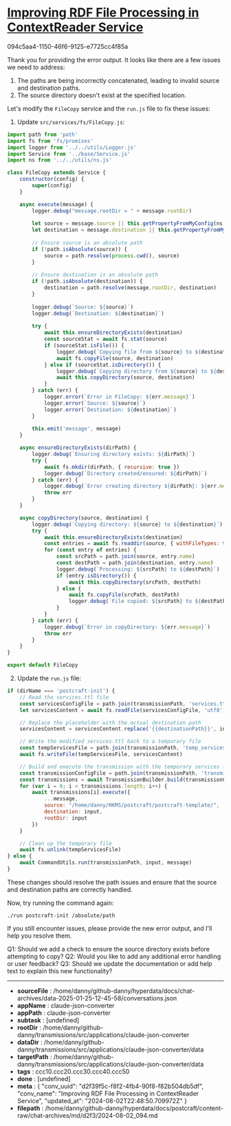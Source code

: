 # [Improving RDF File Processing in ContextReader Service](https://claude.ai/chat/d2f39f5c-f8f2-4fb4-90f8-f82b504db5df)

094c5aa4-1150-46f6-9125-e7725cc4f85a

 Thank you for providing the error output. It looks like there are a few issues we need to address:

1. The paths are being incorrectly concatenated, leading to invalid source and destination paths.
2. The source directory doesn't exist at the specified location.

Let's modify the `FileCopy` service and the `run.js` file to fix these issues:

1. Update `src/services/fs/FileCopy.js`:

```javascript
import path from 'path'
import fs from 'fs/promises'
import logger from '../../utils/Logger.js'
import Service from '../base/Service.js'
import ns from '../../utils/ns.js'

class FileCopy extends Service {
    constructor(config) {
        super(config)
    }

    async execute(message) {
        logger.debug("message.rootDir = " + message.rootDir)
        
        let source = message.source || this.getPropertyFromMyConfig(ns.trm.source)
        let destination = message.destination || this.getPropertyFromMyConfig(ns.trm.destination)
        
        // Ensure source is an absolute path
        if (!path.isAbsolute(source)) {
            source = path.resolve(process.cwd(), source)
        }
        
        // Ensure destination is an absolute path
        if (!path.isAbsolute(destination)) {
            destination = path.resolve(message.rootDir, destination)
        }
        
        logger.debug(`Source: ${source}`)
        logger.debug(`Destination: ${destination}`)
        
        try {
            await this.ensureDirectoryExists(destination)
            const sourceStat = await fs.stat(source)
            if (sourceStat.isFile()) {
                logger.debug(`Copying file from ${source} to ${destination}`)
                await fs.copyFile(source, destination)
            } else if (sourceStat.isDirectory()) {
                logger.debug(`Copying directory from ${source} to ${destination}`)
                await this.copyDirectory(source, destination)
            }
        } catch (err) {
            logger.error(`Error in FileCopy: ${err.message}`)
            logger.error(`Source: ${source}`)
            logger.error(`Destination: ${destination}`)
        }
        
        this.emit('message', message)
    }

    async ensureDirectoryExists(dirPath) {
        logger.debug(`Ensuring directory exists: ${dirPath}`)
        try {
            await fs.mkdir(dirPath, { recursive: true })
            logger.debug(`Directory created/ensured: ${dirPath}`)
        } catch (err) {
            logger.debug(`Error creating directory ${dirPath}: ${err.message}`)
            throw err
        }
    }

    async copyDirectory(source, destination) {
        logger.debug(`Copying directory: ${source} to ${destination}`)
        try {
            await this.ensureDirectoryExists(destination)
            const entries = await fs.readdir(source, { withFileTypes: true })
            for (const entry of entries) {
                const srcPath = path.join(source, entry.name)
                const destPath = path.join(destination, entry.name)
                logger.debug(`Processing: ${srcPath} to ${destPath}`)
                if (entry.isDirectory()) {
                    await this.copyDirectory(srcPath, destPath)
                } else {
                    await fs.copyFile(srcPath, destPath)
                    logger.debug(`File copied: ${srcPath} to ${destPath}`)
                }
            }
        } catch (err) {
            logger.debug(`Error in copyDirectory: ${err.message}`)
            throw err
        }
    }
}

export default FileCopy
```

2. Update the `run.js` file:

```javascript
if (dirName === 'postcraft-init') {
    // Read the services.ttl file
    const servicesConfigFile = path.join(transmissionPath, 'services.ttl')
    let servicesContent = await fs.readFile(servicesConfigFile, 'utf8')

    // Replace the placeholder with the actual destination path
    servicesContent = servicesContent.replace('{{destinationPath}}', input)

    // Write the modified services.ttl back to a temporary file
    const tempServicesFile = path.join(transmissionPath, 'temp_services.ttl')
    await fs.writeFile(tempServicesFile, servicesContent)

    // Build and execute the transmission with the temporary services file
    const transmissionConfigFile = path.join(transmissionPath, 'transmission.ttl')
    const transmissions = await TransmissionBuilder.build(transmissionConfigFile, tempServicesFile)
    for (var i = 0; i < transmissions.length; i++) {
        await transmissions[i].execute({
            ...message,
            source: "/home/danny/HKMS/postcraft/postcraft-template/",
            destination: input,
            rootDir: input
        })
    }

    // Clean up the temporary file
    await fs.unlink(tempServicesFile)
} else {
    await CommandUtils.run(transmissionPath, input, message)
}
```

These changes should resolve the path issues and ensure that the source and destination paths are correctly handled. 

Now, try running the command again:

```
./run postcraft-init /absolute/path
```

If you still encounter issues, please provide the new error output, and I'll help you resolve them.

Q1: Should we add a check to ensure the source directory exists before attempting to copy?
Q2: Would you like to add any additional error handling or user feedback?
Q3: Should we update the documentation or add help text to explain this new functionality?

---

* **sourceFile** : /home/danny/github-danny/hyperdata/docs/chat-archives/data-2025-01-25-12-45-58/conversations.json
* **appName** : claude-json-converter
* **appPath** : claude-json-converter
* **subtask** : [undefined]
* **rootDir** : /home/danny/github-danny/transmissions/src/applications/claude-json-converter
* **dataDir** : /home/danny/github-danny/transmissions/src/applications/claude-json-converter/data
* **targetPath** : /home/danny/github-danny/transmissions/src/applications/claude-json-converter/data
* **tags** : ccc10.ccc20.ccc30.ccc40.ccc50
* **done** : [undefined]
* **meta** : {
  "conv_uuid": "d2f39f5c-f8f2-4fb4-90f8-f82b504db5df",
  "conv_name": "Improving RDF File Processing in ContextReader Service",
  "updated_at": "2024-08-02T22:48:50.709972Z"
}
* **filepath** : /home/danny/github-danny/hyperdata/docs/postcraft/content-raw/chat-archives/md/d2f3/2024-08-02_094.md